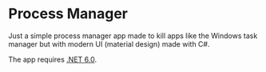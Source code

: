 # Process Manager

Just a simple process manager app made to kill apps like the Windows task manager but with modern UI (material design) made with C#.

The app requires <a href="https://dotnet.microsoft.com/en-us/download/dotnet/6.0">.NET 6.0</a>.
